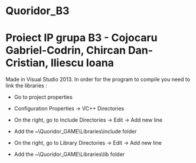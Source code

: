 # Quoridor_B3

Proiect IP grupa B3 - Cojocaru Gabriel-Codrin, Chircan Dan-Cristian, Iliescu Ioana
=======
Made in Visual Studio 2013.
In order for the program to compile you need to link the libraries :
- Go to project properties
- Configuration Properties -> VC++ Directories

- On the right, go to Include Directories -> Edit -> Add new line
- Add the ~\Quoridor_GAME\Libraries\include folder

- On the right, go to Library Directories -> Edit -> Add new line
- Add the ~\Quoridor_GAME\Libraries\lib folder
